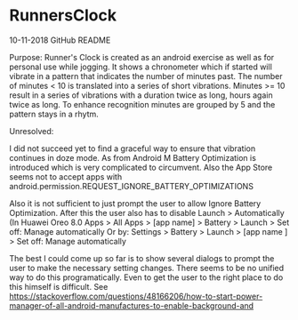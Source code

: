 # RunnersClock

10-11-2018 GitHub README

Purpose: Runner's Clock is created as an android exercise as well as for personal use while jogging. It shows a chronometer which if started will  vibrate in a pattern that indicates the number of minutes past. 
The number of minutes < 10 is translated into a series of short vibrations. Minutes >= 10 result in a series of vibrations with a duration twice as long, hours again twice as long.
To enhance recognition minutes are grouped by 5 and the pattern stays in a rhytm. 

Unresolved:

I did not succeed yet to find a graceful way to ensure that vibration continues in doze mode. 
As from Android M Battery Optimization is introduced which is very complicated to circumvent. Also the App Store seems  not to accept apps with android.permission.REQUEST_IGNORE_BATTERY_OPTIMIZATIONS

Also it is not sufficient to just prompt the user to allow Ignore Battery Optimization. 
After this the user also has to disable Launch > Automatically (In Huawei Oreo 8.0 Apps > All Apps > [app name] > Battery > Launch > Set off: Manage automatically
Or by: Settings > Battery > Launch > [app name ] > Set off: Manage automatically

The best I could come up so far is to show several dialogs to prompt the user to make the necessary setting changes.
There seems to be no unified way to do this programatically. Even to get the user to the right place to do this himself is difficult. See 
https://stackoverflow.com/questions/48166206/how-to-start-power-manager-of-all-android-manufactures-to-enable-background-and
